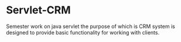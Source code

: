 # Servlet-CRM
Semester work on java servlet the purpose of which is CRM system is designed to provide basic functionality for working with clients.
